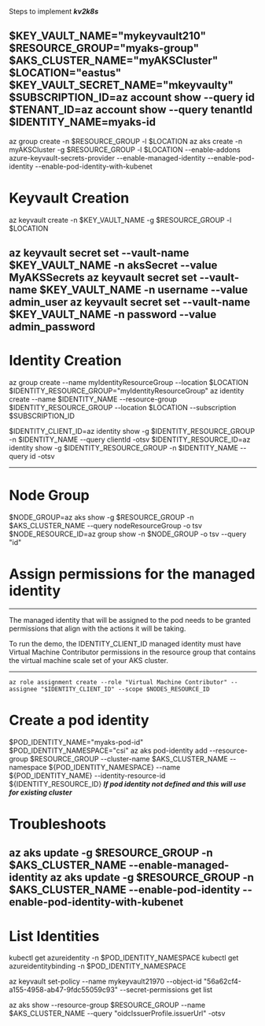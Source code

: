 Steps to implement ***kv2k8s***

$KEY_VAULT_NAME="mykeyvault210"
$RESOURCE_GROUP="myaks-group"
$AKS_CLUSTER_NAME="myAKSCluster"
$LOCATION="eastus"
$KEY_VAULT_SECRET_NAME="mkeyvaulty"
$SUBSCRIPTION_ID=az account show --query id
$TENANT_ID=az account show --query tenantId
$IDENTITY_NAME=myaks-id
---

az group create -n $RESOURCE_GROUP -l $LOCATION
az aks create -n myAKSCluster -g $RESOURCE_GROUP -l $LOCATION --enable-addons azure-keyvault-secrets-provider --enable-managed-identity --enable-pod-identity --enable-pod-identity-with-kubenet

# Keyvault Creation

az keyvault create -n $KEY_VAULT_NAME -g $RESOURCE_GROUP -l $LOCATION

az keyvault secret set --vault-name $KEY_VAULT_NAME -n aksSecret --value MyAKSSecrets
az keyvault secret set --vault-name $KEY_VAULT_NAME -n username --value admin_user
az keyvault secret set --vault-name $KEY_VAULT_NAME -n password --value admin_password
---
# Identity Creation
az group create --name myIdentityResourceGroup --location $LOCATION
$IDENTITY_RESOURCE_GROUP="myIdentityResourceGroup"
az identity create --name $IDENTITY_NAME --resource-group $IDENTITY_RESOURCE_GROUP --location $LOCATION --subscription $SUBSCRIPTION_ID

$IDENTITY_CLIENT_ID=az identity show -g $IDENTITY_RESOURCE_GROUP -n $IDENTITY_NAME --query clientId -otsv
$IDENTITY_RESOURCE_ID=az identity show -g $IDENTITY_RESOURCE_GROUP -n $IDENTITY_NAME --query id -otsv

---
# Node Group
$NODE_GROUP=az aks show -g $RESOURCE_GROUP -n $AKS_CLUSTER_NAME --query nodeResourceGroup -o tsv
$NODE_RESOURCE_ID=az group show -n $NODE_GROUP -o tsv --query "id"

# Assign permissions for the managed identity
***
The managed identity that will be assigned to the pod needs to be granted permissions that align with the actions it will be taking.

To run the demo, the IDENTITY_CLIENT_ID managed identity must have Virtual Machine Contributor permissions in the resource group that contains the virtual machine scale set of your AKS cluster.
***

```az role assignment create --role "Virtual Machine Contributor" --assignee "$IDENTITY_CLIENT_ID" --scope $NODES_RESOURCE_ID```

# Create a pod identity

$POD_IDENTITY_NAME="myaks-pod-id"
$POD_IDENTITY_NAMESPACE="csi"
az aks pod-identity add --resource-group $RESOURCE_GROUP --cluster-name $AKS_CLUSTER_NAME --namespace ${POD_IDENTITY_NAMESPACE}  --name ${POD_IDENTITY_NAME} --identity-resource-id ${IDENTITY_RESOURCE_ID}
***If pod identity not defined and this will use for existing cluster***
# Troubleshoots
az aks update -g $RESOURCE_GROUP -n $AKS_CLUSTER_NAME --enable-managed-identity
az aks update -g $RESOURCE_GROUP -n $AKS_CLUSTER_NAME --enable-pod-identity --enable-pod-identity-with-kubenet
---
# List Identities

kubectl get azureidentity -n $POD_IDENTITY_NAMESPACE
kubectl get azureidentitybinding -n $POD_IDENTITY_NAMESPACE

az keyvault set-policy --name mykeyvault21970 --object-id "56a62cf4-a155-4958-ab47-9fdc55059c93" --secret-permissions get list

az aks show --resource-group $RESOURCE_GROUP --name $AKS_CLUSTER_NAME --query "oidcIssuerProfile.issuerUrl" -otsv



